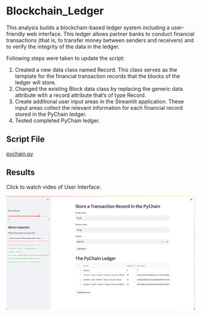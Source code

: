 # Blockchain_Ledger

This analysis builds a blockchain-based ledger system including a user-friendly web interface. This ledger allows partner banks to conduct financial transactions (that is, to transfer money between senders and receivers) and to verify the integrity of the data in the ledger.

Following steps were taken to update the script:

1. Created a new data class named Record. This class serves as the template for the financial transaction records that the blocks of the ledger will store.
2. Changed the existing Block data class by replacing the generic data attribute with a record attribute that’s of type Record.
3. Create additional user input areas in the Streamlit application. These input areas collect the relevant information for each financial record stored in the PyChain ledger.
4. Tested completed PyChain ledger.

## Script File

[pychain.py](https://github.com/KSohi-max/Blockchain_Ledger/blob/main/pychain.py)

## Results

Click to watch video of User Interface:

[![Blockchain_Ledger](https://github.com/KSohi-max/Blockchain_Ledger/blob/main/Images/Blockchain_Ledger.png)](https://youtu.be/_9i6pI86afM)

